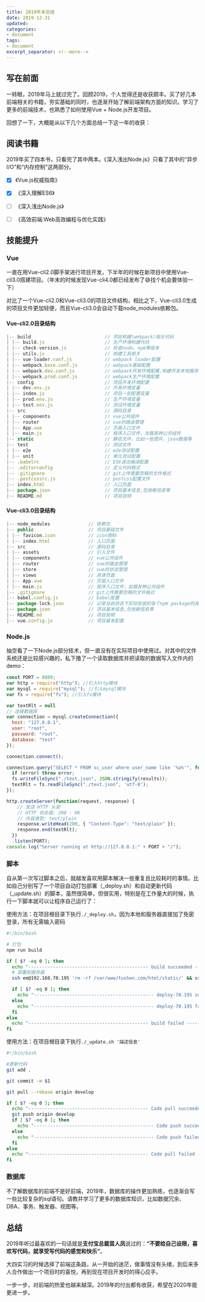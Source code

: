 ```yaml
---
title: 2019年末总结
date: 2019-12-31
updated:
categories:
- document
tags:
- document
excerpt_separator: <!--more-->
---
```


## 写在前面

一转眼，2019年马上就过完了。回顾2019，个人觉得还是收获颇丰。买了好几本前端相关的书籍，夯实基础的同时，也逐渐开始了解前端架构方面的知识。学习了更多的前端技术，也熟悉了如何使用Vue + Node.js开发项目。

回想了一下，大概能从以下几个方面总结一下这一年的收获：

<!--more-->

## 阅读书籍

2019年买了四本书，只看完了其中两本。《深入浅出Node.js》只看了其中的“异步I/O”和“内存控制”这两部分。

- [x] 《Vue.js权威指南》

- [x] 《深入理解ES6》

- [ ] 《深入浅出Node.js》

- [ ] 《高效前端:Web高效编程与优化实践》

## 技能提升

### Vue

一直在用Vue-cli2.0脚手架进行项目开发，下半年的时候在新项目中使用Vue-cli3.0搭建项目。（年末的时候发现Vue-cli4.0都已经发布了😅找个机会要体验一下）

对比了一个Vue-cli2.0和Vue-cli3.0的项目文件结构，相比之下，Vue-cli3.0生成的项目文件更加轻便，而且Vue-cli3.0会自动下载node_modules依赖包。

#### Vue-cli2.0目录结构

```javascript
|-- build                           // 项目构建(webpack)相关代码
| |-- build.js                      // 生产环境构建代码
| |-- check-version.js              // 检查node、npm等版本
| |-- utils.js                      // 构建工具相关
| |-- vue-loader.conf.js            // webpack loader配置
| |-- webpack.base.conf.js          // webpack基础配置
| |-- webpack.dev.conf.js           // webpack开发环境配置,构建开发本地服务器
| |-- webpack.prod.conf.js          // webpack生产环境配置
|-- config                          // 项目开发环境配置
| |-- dev.env.js                    // 开发环境变量
| |-- index.js                      // 项目一些配置变量
| |-- prod.env.js                   // 生产环境变量
| |-- test.env.js                   // 测试环境变量
|-- src                             // 源码目录
| |-- components                    // vue公共组件
| |-- router                        // vue的路由管理
| |-- App.vue                       // 页面入口文件
| |-- main.js                       // 程序入口文件，加载各种公共组件
|-- static                          // 静态文件，比如一些图片，json数据等
|-- test                            // 测试文件
| |-- e2e                           // e2e测试配置
| |-- unit                          // 单元测试配置
|-- .babelrc                        // ES6语法编译配置
|-- .editorconfig                   // 定义代码格式
|-- .gitignore                      // git上传需要忽略的文件格式
|-- .postcsssrc.js                  // postcss配置文件
|-- index.html                      // 入口页面
|-- package.json                    // 项目基本信息,包依赖信息等
|-- README.md                       // 项目说明
```

#### Vue-cli3.0目录结构

```javascript
|-- node_modules              // 依赖包
|-- public                    // 项目基础文件
| |-- favicon.icon            // icon图标
| |-- index.html              // 入口页面
|-- src                       // 源码目录
| |-- assets                  // 引入文件
| |-- components              // vue公共组件
| |-- router                  // vue的路由管理
| |-- store                   // vue的状态管理
| |-- views                   // 具体页面
| |-- App.vue                 // 页面入口文件
| |-- main.js                 // 程序入口文件，加载各种公共组件
|-- .gitignore                // git上传需要忽略的文件格式
|-- babel.config.js           // babel配置
|-- package-lock.json         // 记录当前状态下实际安装的各个npm package的具体来源和版本号
|-- package.json              // 项目基本信息,包依赖信息等
|-- README.md                 // 项目说明
|-- vue.config.js             // 项目基本配置
```

### Node.js

抽空看了一下Node.js部分技术，但一直没有在实际项目中使用过。对其中的文件系统还是比较感兴趣的，私下撸了一个读取数据库并把读取的数据写入文件内的demo：

```javascript
const PORT = 8089;
var http = require("http"); //引入http模块
var mysql = require("mysql"); //引入mysql模块
var fs = require("fs"); //引入fs模块

var textRlt = null
// 连接数据库
var connection = mysql.createConnection({
  host: "127.0.0.1",
  user: "root",
  password: "root",
  database: "test"
});

connection.connect();

connection.query("SELECT * FROM sc_user where user_name like '%a%'", function(error, results, fields) {
  if (error) throw error;
  fs.writeFileSync("./text.json", JSON.stringify(results));
  textRlt = fs.readFileSync("./text.json", 'utf-8');
});

http.createServer(function(request, response) {
    // 发送 HTTP 头部
    // HTTP 状态值: 200 : OK
    // 内容类型: text/plain
    response.writeHead(200, { "Content-Type": "text/plain" });
    response.end(textRlt);
  })
  .listen(PORT);
console.log("Server running at http://127.0.0.1:" + PORT + "/");
```

### 脚本

自从第一次写过脚本之后，就越发喜欢用脚本解决一些重复且比较耗时的事情。比如自己分别写了一个项目自动打包部署（_deploy.sh）和自动更新代码（_update.sh）的脚本，虽然很简单，但很实用，特别是在工作量大的时候，执行一下脚本就可以让程序自己运行了：

使用方法：在项目根目录下执行`./_deploy.sh`，因为本地和服务器直接加了免密登录，所有无需输入密码

```bash
#!/bin/bash

# 打包
npm run build

if [ $? -eq 0 ]; then
  echo "-------------------------------------------- build succeeded --------------------------------------------"
  # 部署到服务器
  ssh em@192.168.70.195 'rm -rf /var/www/tushen.com/html/static/' && ssh em@192.168.70.195 'rm -rf /var/www/tushen.com/html/index.html' && scp -r ./dist/* em@192.168.70.195:/var/www/tushen.com/html/ && scp -r ./static/excel/* em@192.168.70.195:/var/www/tushen.com/html/excel/

  if [ $? -eq 0 ]; then
    echo "-------------------------------------------- deploy-70.195 succeeded --------------------------------------------"
  else
    echo "-------------------------------------------- deploy-70.195 failed --------------------------------------------"
  fi
else
  echo "-------------------------------------------- build failed --------------------------------------------"
fi

```

使用方法：在项目根目录下执行`./_update.sh '描述信息'`

```bash
#!/bin/bash

#更新代码
git add .

git commit -m $1

git pull --rebase origin develop

if [ $? -eq 0 ]; then
  echo "-------------------------------------------- Code pull succeeded --------------------------------------------"
  git push origin develop
  if [ $? -eq 0 ]; then
    echo "-------------------------------------------- Code push succeeded --------------------------------------------"
  else
    echo "-------------------------------------------- Code push failed --------------------------------------------"
  fi
else
  echo "-------------------------------------------- Code pull failed --------------------------------------------"
fi

```

### 数据库

不了解数据库的前端不是好前端，2019年，数据库的操作更加熟练，也逐渐会写一些比较复杂的sql语句。请教并学习了更多的数据库知识，比如数据冗余、DBA、事务、触发器、视图等。


## 总结

2019年听过最喜欢的一句话就是**支付宝总裁苗人凤**说过的：**“不要给自己设限，喜欢写代码，就享受写代码的感觉和快乐”**。

大四实习的时候选择了前端这条路，从一开始的迷茫，做事情没有头绪，到后来多人合作做出一个项目时的喜悦，再到现在项目开发时的得心应手。

一步一步，对前端的热爱也越来越深。2019年的付出都有收获，希望在2020年能更进一步。
